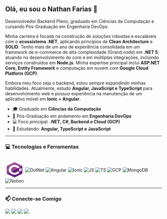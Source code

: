 ## Olá, eu sou o Nathan Farias 👋

<p align="left">
  Desenvolvedor Backend Pleno, graduado em Ciências da Computação e cursando Pós-Graduação em Engenharia DevOps.
</p>

Minha carreira é focada na construção de soluções robustas e escaláveis com o **ecossistema .NET**, aplicando princípios de **Clean Architecture** e **SOLID**. Tenho mais de um ano de experiência consolidada em um framework de e-commerce de alta complexidade (Grand.node) em **.NET 5**, atuando no desenvolvimento do core e em múltiplas integrações, incluindo serviços construídos em **Node.js**. Minha expertise principal inclui **ASP.NET Core, Entity Framework** e computação em nuvem com **Google Cloud Platform (GCP)**.

Embora meu foco seja o backend, estou sempre expandindo minhas habilidades. Atualmente, estudo **Angular, JavaScript e TypeScript** para desenvolvimento web e possuo experiência na manutenção de um aplicativo móvel em **Ionic + Angular**.

- 🎓 Graduado em **Ciências da Computação**
- 🚀 Pós-Graduação em andamento em **Engenharia DevOps**
- 💻 Foco principal: **.NET, C#, Backend e Cloud (GCP)**
- 🌱 Estudando: **Angular, TypeScript e JavaScript**

---

### 💻 Tecnologias e Ferramentas

<div style="display: inline_block"><br>
  <img align="center" alt="Csharp" height="50" width="60" src="https://raw.githubusercontent.com/devicons/devicon/master/icons/csharp/csharp-original.svg" />
  <img align="center" alt="DotNet" height="50" width="60" src="https://cdn.jsdelivr.net/gh/devicons/devicon@latest/icons/dotnetcore/dotnetcore-original.svg" />
  <img align="center" alt="Angular" height="50" width="60" src="https://cdn.jsdelivr.net/gh/devicons/devicon@latest/icons/angular/angular-original.svg" />
  <img align="center" alt="Ionic" height="50" width="60" src="https://cdn.jsdelivr.net/gh/devicons/devicon@latest/icons/ionic/ionic-original.svg" />
  <img align="center" alt="JS" height="50" width="60" src="https://cdn.jsdelivr.net/gh/devicons/devicon@latest/icons/javascript/javascript-original.svg" />
  <img align="center" alt="TS" height="50" width="60" src="https://cdn.jsdelivr.net/gh/devicons/devicon@latest/icons/typescript/typescript-original.svg" />
  <img align="center" alt="GCP" height="50" width="60" src="https://cdn.jsdelivr.net/gh/devicons/devicon@latest/icons/googlecloud/googlecloud-original.svg" />
  <img align="center" alt="MongoDB" height="50" width="60" src="https://cdn.jsdelivr.net/gh/devicons/devicon@latest/icons/mongodb/mongodb-plain-wordmark.svg" />
  <img align="center" alt="Notion" height="50" width="60" src="https://cdn.jsdelivr.net/gh/devicons/devicon@latest/icons/notion/notion-original.svg" />
</div>

---

### 📫 Conecte-se Comigo

<div>
  <a href="https://www.youtube.com/@nathanfarias591" target="_blank"><img src="https://img.shields.io/badge/YouTube-FF0000?style=for-the-badge&logo=youtube&logoColor=white" target="_blank"></a>
  <a href="https://www.instagram.com/nathann_farias/" target="_blank"><img src="https://img.shields.io/badge/-Instagram-%23E4405F?style=for-the-badge&logo=instagram&logoColor=white" target="_blank"></a>
  <a href="mailto:francisco.nathan2@outlook.com"><img src="https://img.shields.io/badge/-Outlook-%23333?style=for-the-badge&logo=outlook&logoColor=white" target="_blank"></a>
  <a href="https://www.linkedin.com/in/nathan-farias-5bb97a243" target="_blank"><img src="https://img.shields.io/badge/-LinkedIn-%230077B5?style=for-the-badge&logo=linkedin&logoColor=white" target="_blank"></a>
</div>
